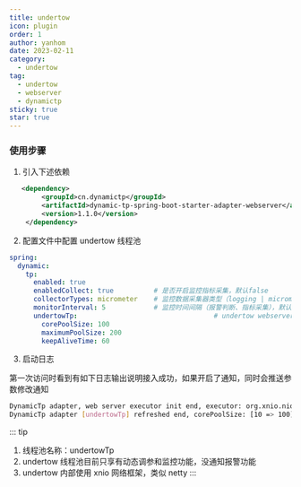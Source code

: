 ```yaml
---
title: undertow
icon: plugin
order: 1
author: yanhom
date: 2023-02-11
category:
  - undertow
tag:
  - undertow
  - webserver
  - dynamictp
sticky: true
star: true
---
```


### 使用步骤

1. 引入下述依赖

```xml
   <dependency>
        <groupId>cn.dynamictp</groupId>
        <artifactId>dynamic-tp-spring-boot-starter-adapter-webserver</artifactId>
        <version>1.1.0</version>
    </dependency>
```

2. 配置文件中配置 undertow 线程池

```yaml
spring:
  dynamic:
    tp:
      enabled: true
      enabledCollect: true          # 是否开启监控指标采集，默认false
      collectorTypes: micrometer    # 监控数据采集器类型（logging | micrometer | internal_logging），默认micrometer
      monitorInterval: 5            # 监控时间间隔（报警判断、指标采集），默认5s
      undertowTp:                                  # undertow webserver线程池配置
        corePoolSize: 100
        maximumPoolSize: 200
        keepAliveTime: 60
```

3. 启动日志

第一次访问时看到有如下日志输出说明接入成功，如果开启了通知，同时会推送参数修改通知

```bash
DynamicTp adapter, web server executor init end, executor: org.xnio.nio.NioXnioWorker@17ce31c   
DynamicTp adapter [undertowTp] refreshed end, corePoolSize: [10 => 100], maxPoolSize: [200 => 200], keepAliveTime: [60 => 60]
```

::: tip

1. 线程池名称：undertowTp
2. undertow 线程池目前只享有动态调参和监控功能，没通知报警功能
3. undertow 内部使用 xnio 网络框架，类似 netty
:::